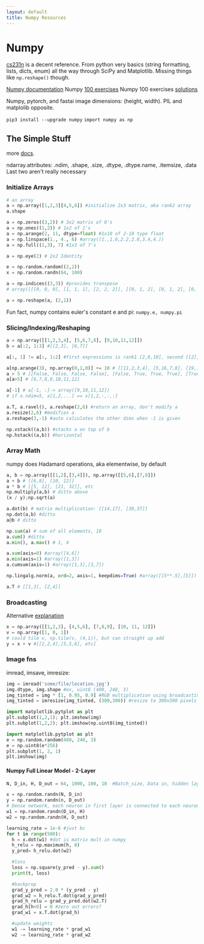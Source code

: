 ```yaml
---
layout: default
title: Numpy Resources
---
```


# Numpy
[cs231n][cs231numpy] is a decent reference. From python very basics (string formatting, lists, dicts, enum) all the way through SciPy and Matplotlib. Missing things like `np.reshape()` though.

[Numpy documentation](https://docs.scipy.org/doc/numpy/reference/)
Numpy [100 exercises](https://gke.mybinder.org/v2/gh/rougier/numpy-100/master?urlpath=%2Fnotebooks%2F100+Numpy+exercises.ipynb)
Numpy 100 exercises [solutions](https://github.com/rougier/numpy-100)

Numpy, pytorch, and fastai image dimensions: (height, width). PIL and matplolib opposite.

`pip3 install --upgrade numpy`
`import numpy as np`

## The Simple Stuff
more [docs](https://docs.scipy.org/doc/numpy/user/quickstart.html).


ndarray.attributes: .ndim, .shape, .size, .dtype, .dtype.name, .itemsize, .data
Last two aren't really necessary

### Initialize Arrays
```python
# an array
a = np.array([1,2,3][4,5,6]) #initialize 2x3 matrix, aka rank2 array
a.shape

a = np.zeros((3,2)) # 3x2 matrix of 0's
a = np.ones((1,2)) # 1x2 of 1's
a = np.arange(2, 11, dtype=float) #1x10 of 2-10 type float
a = np.linspace(1., 4., 6) #array([1.,1.6,2.2,2.8,3.4,4.])
a = np.full((1,3), 7) #1x3 of 7's

a = np.eye(2) # 2x2 Identity

e = np.random.random((2,2))
x = np.random.randn(64, 100)

a = np.indices((3,3)) #provides transpose
# array([[[0, 0, 0], [1, 1, 1], [2, 2, 2]], [[0, 1, 2], [0, 1, 2], [0, 1, 2]]])

a = np.reshape(a, (2,1))
```

Fun fact, numpy contains euler's constant e and pi: `numpy.e, numpy.pi`

### Slicing/Indexing/Reshaping
```python
a = np.array([[1,2,3,4], [5,6,7,8], [9,10,11,12]])
b = a[:2, 1:3] #[[2,3], [6,7]]

a[:, 1] != a[:, 1:2] #first expressions is rank1 [2,6,10], second [[2],[6],[10]]

a[np.arange(3), np.array(0,1,0)] += 10 # [[11,2,3,4], [5,16,7,8], [19,10,11,12]]
a > 5 # [[False, False, False, False], [False, True, True, True], [True, True, True, True]]
a[a>5] # [6,7,8,9,10,11,12]

a[-1] # a[-1, :]-> array([9,10,11,12])
# if x.ndim=5, x[1,2,...] == x[1,2,:,:,:]

a.T, a.ravel(), a.reshape(2,6) #return an array, don't modify a
a.resize(2,6) #modifies a
a.reshape(3,-1) #auto calculates the other dims when -1 is given

np.vstack((a,b)) #stacks a on top of b
np.hstack((a,b)) #horizontal

```

### Array Math
numpy does Hadamard operations, aka elementwise, by default
```python
a, b = np.array([[1,2],[3,4]]), np.array([[5,6],[7,8]])
a + b # [[6,8], [10, 12]]
a * b # [[5, 12], [21, 32]], etc
np.multiply(a,b) # ditto above
(x / y);np.sqrt(a)

a.dot(b) # matrix multiplication: [[14,17], [30,37]]
np.dot(a,b) #ditto
a@b # ditto

np.sum(a) # sum of all elements, 10
a.sum() #ditto
a.min(), a.max() # 1, 4

a.sum(axis=0) #array([4,6])
a.min(axis=1) #array([1,3])
a.cumsum(axis=1) #array([1,3],[3,7])

np.lingalg.norm(a, ord=2, axis=1, keepdims=True) #array([[5**.5],[5]]) -row-wise vector norms

a.T # [[1,3], [2,4]]
```

### Broadcasting
Alternative [explanation](http://wiki.scipy.org/EricsBroadcastingDoc)
```python
x = np.array([[1,2,3], [4,5,6], [7,8,9], [10, 11, 12]])
v = np.array([1, 0, 1])
# could tile v, np.tile(v, (4,1)), but can straight up add
y = x + v #[[2,2,4],[5,5,6], etc]
```

### Image fns
imread, imsave, imresize:
```python
img = imread('some/file/location.jpg')
img.dtype, img.shape #ex, uint8 (400, 248, 3)
img_tinted = img * [1, 0.95, 0.9] #RGB multiplication using broadcasting (r*1, g*.95, b*.9)
img_tinted = imresize(img_tinted, (300,300)) #resize to 300x300 pixels

import matplotlib.pytplot as plt
plt.subplot(1,2,1); plt.imshow(img)
plt.subplot(1,2,2); plt.imshow(np.uint8(img_tinted))
```

```python
import matplotlib.pytplot as plt
e = np.random.random(480, 240, 3)
e = np.uint8(e*256)
plt.subplot(1, 2, 1)
plt.imshow(img)
```







#### Numpy Full Linear Model - 2-Layer
```python
N, D_in, H, D_out = 64, 1000, 100, 10  #Batch_size, Data in, hidden layer, data out

x = np.random.randn(N, D_in)
y = np.random.randn(n, D_out)
# Dense network, each neuron in first layer is connected to each neuron in next layer, so weight matrix is len(first_layer) * len(next_layer)
w1 = np.random.randn(D_in, H)
w2 = np.random.randn(H, D_out)

learning_rate = 1e-6 #just bc
for t in range(500):
  h = x.dot(w1) #dot is matrix mult in numpy
  h_relu = np.maximum(h, 0)
  y_pred= h_relu.dot(w2)

  #loss
  loss = np.square(y_pred - y).sum()
  print(t, loss)

  #backprop
  grad_y_pred = 2.0 * (y_pred - y)
  grad_w2 = h_relu.T.dot(grad_y_pred)
  grad_h_relu = grad_y_pred.dot(w2.T)
  grad_h[h<0] = 0 #zero out errors?
  grad_w1 = x.T.dot(grad_h)

  #update weights
  w1 -= learning_rate * grad_w1
  w2 -= learning_rate * grad_w2
```


[cs231numpy]: http://cs231n.github.io/python-numpy-tutorial/

